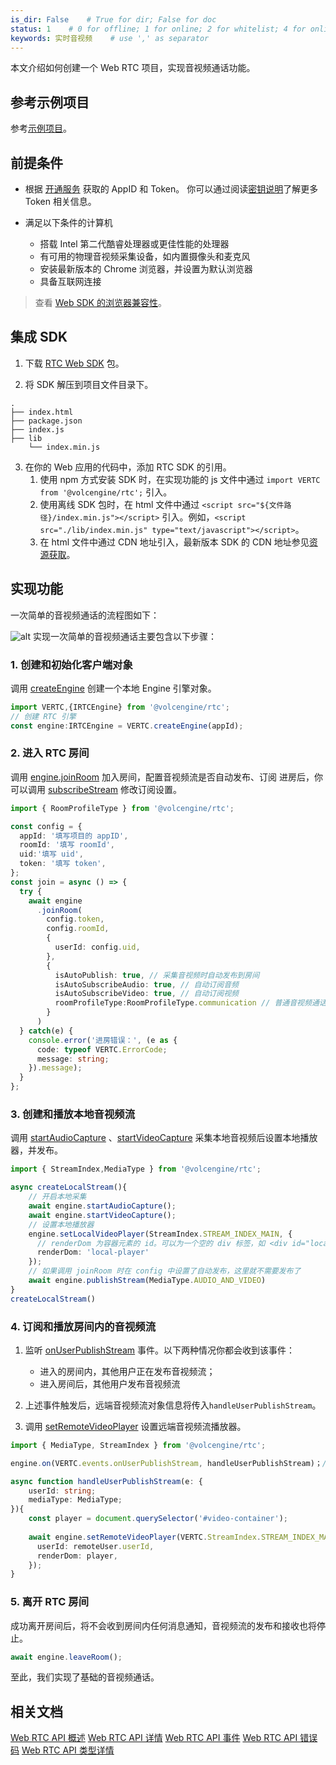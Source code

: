 ```yaml
---
is_dir: False    # True for dir; False for doc
status: 1    # 0 for offline; 1 for online; 2 for whitelist; 4 for online but hidden in TOC
keywords: 实时音视频    # use ',' as separator
---
```


本文介绍如何创建一个 Web RTC 项目，实现音视频通话功能。

## 参考示例项目

参考[示例项目](77374)。

## 前提条件

- 根据 [开通服务](69865) 获取的 AppID 和 Token。
	你可以通过阅读[密钥说明](70121)了解更多 Token 相关信息。

- 满足以下条件的计算机
	
	- 搭载 Intel 第二代酷睿处理器或更佳性能的处理器
	- 有可用的物理音视频采集设备，如内置摄像头和麦克风
	- 安装最新版本的 Chrome 浏览器，并设置为默认浏览器
  - 具备互联网连接
		

> 查看 [Web SDK 的浏览器兼容性](111854)。

## 集成 SDK
1. 下载 [RTC Web SDK](75707) 包。

2. 将 SDK 解压到项目文件目录下。

```
.
├── index.html
├── package.json
├── index.js
├── lib
    └── index.min.js
```

3. 在你的 Web 应用的代码中，添加 RTC SDK 的引用。
	1. 使用 npm 方式安装 SDK 时，在实现功能的 js 文件中通过 `import VERTC from '@volcengine/rtc';` 引入。
	2. 使用离线 SDK 包时，在 html 文件中通过 `<script src="${文件路径}/index.min.js"></script>` 引入。例如，`<script src="./lib/index.min.js" type="text/javascript"></script>`。
	3. 在 html 文件中通过 CDN 地址引入，最新版本 SDK 的 CDN 地址参见[资源获取](75707#下载-sdk)。

## 实现功能

一次简单的音视频通话的流程图如下：

![alt](https://portal.volccdn.com/obj/volcfe/cloud-universal-doc/upload_4882de3de6ad269086b1bc943ddbc03d.png)
实现一次简单的音视频通话主要包含以下步骤：

### 1. 创建和初始化客户端对象

调用 [createEngine](104478#createengine) 创建一个本地 Engine 引擎对象。

```typescript
import VERTC,{IRTCEngine} from '@volcengine/rtc';
// 创建 RTC 引擎
const engine:IRTCEngine = VERTC.createEngine(appId);
```

### 2. 进入 RTC 房间

调用 [engine.joinRoom](104478#joinroom) 加入房间，配置音视频流是否自动发布、订阅
进房后，你可以调用 [subscribeStream](104478#subscribestream) 修改订阅设置。
	

```typescript
import { RoomProfileType } from '@volcengine/rtc';

const config = {
  appId: '填写项目的 appID',
  roomId: '填写 roomId',
  uid:'填写 uid',
  token: '填写 token',
};
const join = async () => {
  try {
    await engine
      .joinRoom(
        config.token,
        config.roomId,
        {
          userId: config.uid,
        },
        {
          isAutoPublish: true, // 采集音视频时自动发布到房间
          isAutoSubscribeAudio: true, // 自动订阅音频
          isAutoSubscribeVideo: true, // 自动订阅视频
          roomProfileType:RoomProfileType.communication // 普通音视频通话模式，例如，语音聊天室
        }
      )
  } catch(e) {
    console.error('进房错误：', (e as {
      code: typeof VERTC.ErrorCode;
      message: string;
    }).message);
  }
};
```

### 3. 创建和播放本地音视频流

调用 [startAudioCapture](104478#startaudiocapture) 、[startVideoCapture](104478#startvideocapture) 采集本地音视频后设置本地播放器，并发布。
	

```typescript
import { StreamIndex,MediaType } from '@volcengine/rtc';

async createLocalStream(){
    // 开启本地采集
    await engine.startAudioCapture();
    await engine.startVideoCapture();
    // 设置本地播放器
    engine.setLocalVideoPlayer(StreamIndex.STREAM_INDEX_MAIN, {
      // renderDom 为容器元素的 id。可以为一个空的 div 标签，如 <div id="local-player"></div>
      renderDom: 'local-player'
    });
    // 如果调用 joinRoom 时在 config 中设置了自动发布，这里就不需要发布了
    await engine.publishStream(MediaType.AUDIO_AND_VIDEO)
}
createLocalStream()
```

### 4. 订阅和播放房间内的音视频流

1. 监听 [onUserPublishStream](104479#onuserpublishstream) 事件。以下两种情况你都会收到该事件：
	- 进入的房间内，其他用户正在发布音视频流；
	- 进入房间后，其他用户发布音视频流
		

2. 上述事件触发后，远端音视频流对象信息将传入`handleUserPublishStream`。
	

3. 调用 [setRemoteVideoPlayer](104478#setremotevideoplayer) 设置远端音视频流播放器。
	

```typescript
import { MediaType, StreamIndex } from '@volcengine/rtc';

engine.on(VERTC.events.onUserPublishStream, handleUserPublishStream)；// 收到 VERTC.events.onUserPublishStream 事件后进行相应处理

async function handleUserPublishStream(e: {
    userId: string;
    mediaType: MediaType;
}){
    const player = document.querySelector('#video-container');
    
    await engine.setRemoteVideoPlayer(VERTC.StreamIndex.STREAM_INDEX_MAIN, {
      userId: remoteUser.userId,
      renderDom: player,
    });
}
```

### 5. 离开 RTC 房间

成功离开房间后，将不会收到房间内任何消息通知，音视频流的发布和接收也将停止。

```typescript
await engine.leaveRoom();
```
至此，我们实现了基础的音视频通话。

## 相关文档

[Web RTC API 概述](104477)
[Web RTC API 详情](104478)
[Web RTC API 事件](104479)
[Web RTC API 错误码](104480)
[Web RTC API 类型详情](104481)
